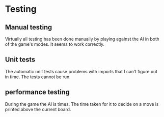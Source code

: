 # Testing

## Manual testing

Virtually all testing has been done manually by playing against the AI in both of the game's modes. It seems to work correctly.

## Unit tests

The automatic unit tests cause problems with imports that I can't figure out in time. The tests cannot be run.

## performance testing

During the game the AI is times. The time taken for it to decide on a move is printed above the current board.
